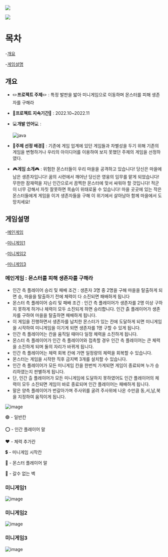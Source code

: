 <img src="https://capsule-render.vercel.app/api?type=waving&color=03429a&height=150&section=header&text=GAME_PROJECT&fontSize=50&fontColor=ffffff" />

<a href="https://youtu.be/9qptE6XTPzs"><img src="https://img.shields.io/badge/YouTube-FF0000?style=for-the-badge&logo=youtube&logoColor=white&link=https://youtu.be/9qptE6XTPzs"></a>



# **목차**
-[개요](#개요)
  
-[게임설명](#게임설명)

## **개요**
- ✏️**프로젝트 주제**✏️ : 특정 발판을 밟아 미니게임으로 이동하며 몬스터를 피해 생존자를 구해라
- 📆**프로젝트 지속기간**📆 : 2022.10~2022.11
- 💻**개발 언어**💻 :
  
  ![java](https://img.shields.io/badge/Java-ED8B00?style=for-the-badge&logo=openjdk&logoColor=white)
- 📝**주제 선정 배경**📝 : 기존에 게임 업계에 있던 게임들과 차별성을 두기 위해 기존의 게임을 변형하거나 우리의 아이디어를 이용하여 보지 못했던 주제의 게임을 선정하였다.
- 🎮**게임 소개**🎮 : 위험한 몬스터들이 우리 마을을 공격하고 있습니다! 당신은 마을에 남은 생존자입니다! 꿈의 시련에서 깨어난 당신은 영웅의 임무를 맡게 되었습니다! 무한한 잠재력을 지닌 인간으로서 끔찍한 몬스터에 맞서 싸워야 할 것입니다! 적군이 너무 강해서 자칫 잘못하면 목숨이 위태로울 수 있습니다! 마을 곳곳에 있는 작은 몬스터들에게 게임을 이겨 생존자들을 구해 이 위기에서 살아남아 함께 마을에서 도망치세요!
  
## **게임설명**

-[메인게임](#메인게임)

-[미니게임1](#미니게임1)

-[미니게임2](#미니게임2)

-[미니게임3](#미니게임3)




### **메인게임** : 몬스터를 피해 생존자를 구해라
- 인간 측 플레이어 승리 및 패배 조건 : 생존자 3명 중 2명을 구해 마을을 탈출하게 되면 승, 마을을 탈출하기 전에 체력이 다 소진되면 패배하게 됩니다
- 몬스터 측 플레이어 승리 및 패배 조건 : 인간 측 플레이어가 생존자를 2명 이상 구하지 못하게 하거나 체력이 모두 소진되게 하면 승리합니다. 인간 츩 플레이어가 생존자를 구하여 마을을 탈출하면 패배하게 됩니다.
- 이 게임을 진행하면서 생존자를 납치한 몬스터가 있는 칸에 도달하게 되면 미니게임을 시작하여 미니게임을 이기게 되면 생존자를 1명 구할 수 있게 됩니다.
- 인간 측 플레이어는 칸을 움직일 때마다 일정 체력을 소진하게 됩니다.
- 몬스터 측 플레이어가 인간 측 플레이어와 접촉할 경우 인간 측 플레이어는 큰 체력을 소진하게 되며 둘의 자리가 바뀌게 됩니다.
- 인간 측 플레이어는 체력 회복 칸에 가면 일정량의 체력을 회복할 수 있습니다.
- 몬스터는 게임을 시작한 직후 금지벽 3개를 설치할 수 있습니다.
- 인간 측 플레이어가 모든 미니게임 칸을 한번씩 가게되면 게임이 종료되며 누가 승리하였는지 판별하게 됩니다.
- 단, 인간 츨 플레이어가 모든 미니게임에 도달하지 못하였어도 인간 플레이어의 체력이 모두 소진되면 게임이 바로 종료되며 인간 플레이어는 패배하게 됩니다.
- 말은 양측 플레이어가 번갈아가며 주사위를 굴려 주사위에 나온 수만큼 동,서,남,북을 지정하여 움직이게 됩니다.
  
![image](https://github.com/SeoooooNyeong/Game_Project_Java/assets/113419106/3d005da5-5ff0-43c3-918d-8eabddcf1dda)

🟣 - 일반칸

⭕ - 인간 플레이어 말

❤ - 체력 추가칸

💲 - 미니게임 시작칸

👹 - 몬스터 플레이어 말

🚫 - 갈수 없는 벽


### **미니게임1** 
![image](https://github.com/SeoooooNyeong/Game_Project_Java/assets/113419106/f40fbee4-48bb-4615-b931-72210edd2e7e)

### **미니게임2**
![image](https://github.com/SeoooooNyeong/Game_Project_Java/assets/113419106/65158792-e89d-41ea-969b-f125b04bed3a)

### **미니게임3**
![image](https://github.com/SeoooooNyeong/Game_Project_Java/assets/113419106/79ad778b-e204-41df-894a-4716762c2d36)
